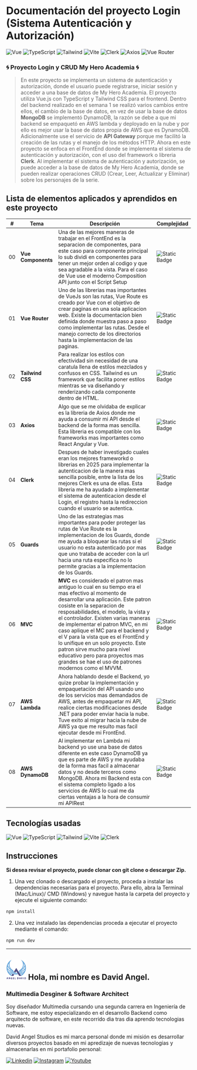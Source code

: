 # Documentación del proyecto Login (Sistema Autenticación y Autorización)
![Vue](https://img.shields.io/npm/v/vue?label=Vue&color=green)
![TypeScript](https://img.shields.io/npm/v/typescript?style=flat&label=TypeScript) ![Tailwind](https://img.shields.io/npm/v/tailwindcss?style=flat&label=Tailwind%20CSS&color=06B6D4) ![Vite](https://img.shields.io/npm/v/vite?style=flat&label=Vite&color=646CFF) ![Clerk](https://img.shields.io/npm/v/clerk?label=Clerk) ![Axios](https://img.shields.io/npm/v/axios?label=Axios) ![Vue Router](https://img.shields.io/npm/v/vue-router?label=Vue%20Router)






### 🌀 Proyecto Login y CRUD My Hero Academia 🌀

> En este proyecto se implementa un sistema de autenticación y autorización, donde el usuario puede registrarse, iniciar sesión y acceder a una base de datos de My Hero Academia. 
> El proyecto utiliza Vue.js con TypeScript y Tailwind CSS para el frontend. Dentro del backend realizado en el semana 1 se realizó varios cambios entre ellos, el cambio de la
> base de datos, en vez de usar la base de datos **MongoDB** se implementó DynamoDB, la razón se debe a que mi backend se empaquetó en AWS lambda y deployado en la nube y por ello es 
> mejor usar la base de datos propia de AWS que es DynamoDB. Adicionalmente use el servicio de **API Gateway** porque me facilitó la creación de las rutas y el manejo de los métodos HTTP.
> Ahora en este proyecto se enfoca en el FrontEnd donde se implementa el sistema de autenticación y autorización, con el uso del framework o libreria **Clerk**. Al implementar el sistema de 
> autenticación y autorización, se puede acceder a la base de datos de My Hero Academia, donde se pueden realizar operaciones CRUD (Crear, Leer, Actualizar y Eliminar) 
> sobre los personajes de la serie.

## Lista de elementos aplicados y aprendidos en este proyecto

| #  | Tema               | Descripción                                                                                                                                                                                                                                                                                                                                                                                                                                                                                                                           | Complejidad |
|----|--------------------|---------------------------------------------------------------------------------------------------------------------------------------------------------------------------------------------------------------------------------------------------------------------------------------------------------------------------------------------------------------------------------------------------------------------------------------------------------------------------------------------------------------------------------------|-------------|
| 00 | **Vue Components** | Una de las mejores maneras de trabajar en el FrontEnd es la separacion de componentes, para este caso para componente principal lo sub dividi en componentes para tener un mejor orden al codigo y que sea agradable a la vista. Para el caso de Vue use el moderno Composition API junto con el Script Setup                                                                                                                                                                                                                         |![Static Badge](https://img.shields.io/badge/100-green?style=flat&label=Baja)
| 01 | **Vue Router**     | Uno de las librerias mas importantes de VueJs son las rutas, Vue Route es creado por Vue con el objetivo de crear paginas en una sola aplicacion web. Existe la documentacion bien definida donde muestra paso a paso como implementar las rutas. Desde el manejo correcto de los directorios hasta la implementacion de las paginas.                                                                                                                                                                                                 |![Static Badge](https://img.shields.io/badge/100-green?style=flat&label=Baja)
| 02 | **Tailwind CSS**   | Para realizar los estilos con efectividad sin necesidad de una caratula llena de estilos mezclados y confusos en CSS. Tailwind es un framework que facilita poner estilos mientras se va diseñando y renderizando cada componente dentro de HTML.                                                                                                                                                                                                                                                                                     |![Static Badge](https://img.shields.io/badge/60-yellow?style=flat&label=Medio)
| 03 | **Axios**          | Algo que se me olvidaba de explicar es la libreria de Axios donde me ayuda a consumir mi API desde el backend de la forma mas sencilla. Esta libreria es compatible con los frameworks mas importantes como React Angular y Vue.                                                                                                                                                                                                                                                                                                      |![Static Badge](https://img.shields.io/badge/90-green?style=flat&label=Baja)
| 04 | **Clerk**          | Despues de haber investigado cuales eran los mejores frameworkd o librerias en 2025 para implementar la autenticacion de la manera mas sencilla posible, entre la lista de los mejores Clerk es una de ellas. Esta libreria me ha ayudado a implementar el sistema de autenticacion desde el Login, el registro hasta la redireccion cuando el usuario se autentica.                                                                                                                                                                  |![Static Badge](https://img.shields.io/badge/90-green?style=flat&label=Baja)
| 05 | **Guards**         | Uno de las estrategias mas importantes para poder proteger las rutas de Vue Route es la implementacion de los Guards, donde me ayuda a bloquear las rutas si el usuario no esta autenticado por mas que uno trataba de acceder con la url hacia una ruta especifica no lo permite gracias a la implementacion de los Guards.                                                                                                                                                                                                          |![Static Badge](https://img.shields.io/badge/90-green?style=flat&label=Baja)
| 06 | **MVC**            | **MVC** es considerado el patron mas antiguo lo cual en su tiempo era el mas efectivo al momento de desarrollar una aplicación. Este patron cosiste en la separacion de resposabilidades, el modelo, la vista y el controlador. Existen varias maneras de implementar el patron MVC, en mi caso aplique el MC para el backend y el V para la vista que es el FrontEnd y lo unifique en un solo proyecto. Este patron sirve mucho para nivel educativo pero para proyectos mas grandes se hae el uso de patrones modernos como el MVVM. |![Static Badge](https://img.shields.io/badge/90-green?style=flat&label=Baja)
| 07 | **AWS Lambda**     | Ahora hablando desde el Backend, yo quize probar la implementación y empaquetación del API usando uno de los servicios mas demandados de AWS, antes de empaquetar mi API, realice ciertas modificaciones desde .NET para poder enviar hacia la nube. Tuve exito al migrar hacia la nube de AWS ya que me resulto mas facil ejecutar desde mi FrontEnd.                                                                                                                                                                                |![Static Badge](https://img.shields.io/badge/60-yellow?style=flat&label=Medio)
| 08 | **AWS DynamoDB**   | Al implementar en Lambda mi backend yo use una base de datos diferente en este caso DynamoDB ya que es parte de AWS y me ayudaba de la forma mas facil a almacenar datos y no desde terceros como MongoDB. Ahora mi Backend esta con el sistema completo ligado a los servicios de AWS lo cual me da ciertas ventajas a la hora de consumir mi APIRest                                                                                                                                                                                |![Static Badge](https://img.shields.io/badge/100-green?style=flat&label=Baja)

## Tecnologías usadas

![Vue](https://img.shields.io/badge/VueJs--TS-%234FC08D?style=for-the-badge&logo=vue.js&label=FRAMEWORK&labelColor=black)
![TypeScript](https://img.shields.io/badge/typescript-blue?style=for-the-badge&logo=typescript&label=language&labelColor=black) ![Tailwind](https://img.shields.io/badge/tailwind--css-06B6D4?style=for-the-badge&logo=tailwindcss&label=framework&labelColor=black) ![Vite](https://img.shields.io/badge/vite-646CFF?style=for-the-badge&logo=Vite&label=Tool&labelColor=black)
![Clerk](https://img.shields.io/badge/Clerk-%236C47FF?style=for-the-badge&logo=clerk&label=Library&labelColor=black)





## Instrucciones

**Si desea revisar el proyecto, puede clonar con git clone o descargar Zip.**

1. Una vez clonado o descargado el proyecto, proceda a instalar las dependencias necesarias para el proyecto. Para ello, abra la Terminal (Mac/Linux)/ CMD (Windows) y navegue hasta la carpeta del proyecto y ejecute el siguiente comando:

``` bash
npm install
```
2. Una vez instalado las dependencias proceda a ejecutar el proyecto mediante el comando:

``` bash
npm run dev
```

---

## <img src="https://github.com/AngelDavidStudios/calculadora-propinas/blob/main/src/resources/ads-emote.JPG" width="55" height="55"> Hola, mi nombre es David Angel.
### Multimedia Desginer & Software Architect

Soy diseñador Multimedia cursando una segunda carrera en Ingeniería de Software, me estoy especializando en el desarrollo Backend como arquitecto de software, en este recorrido dia tras dia aprendo tecnologias nuevas.

David Angel Studios es mi marca personal donde mi misión es desarrollar diversos proyectos basado en mi apredizaje de nuevas tecnologias y almacenarlas en mi portafolio personal:

[![Linkedin](https://img.shields.io/badge/Linkedin-4479A1?style=for-the-badge&logo=9gag&label=Angel%20David%20Studios&labelColor=black)](https://www.linkedin.com/in/angeldavidstudios/)
[![Instagram](https://img.shields.io/badge/Instagram-FF0069?style=for-the-badge&logo=instagram&label=Angel%20David%20Studios&labelColor=black)](https://www.instagram.com/angeldavidstudios/) [![Youtube](https://img.shields.io/badge/Angel--David--Studios-FF0000?style=for-the-badge&logo=youtube&label=Youtube.com%2F&labelColor=black)](https://www.youtube.com/channel/UC2VYRq169QluoLeagCYrjVg)